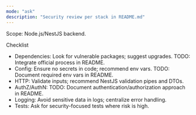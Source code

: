 ```yaml
---
mode: "ask"
description: "Security review per stack in README.md"
---
```


Scope: Node.js/NestJS backend.

Checklist
- Dependencies: Look for vulnerable packages; suggest upgrades. TODO: Integrate official process in README.
- Config: Ensure no secrets in code; recommend env vars. TODO: Document required env vars in README.
- HTTP: Validate inputs; recommend NestJS validation pipes and DTOs.
- AuthZ/AuthN: TODO: Document authentication/authorization approach in README.
- Logging: Avoid sensitive data in logs; centralize error handling.
- Tests: Ask for security-focused tests where risk is high.
